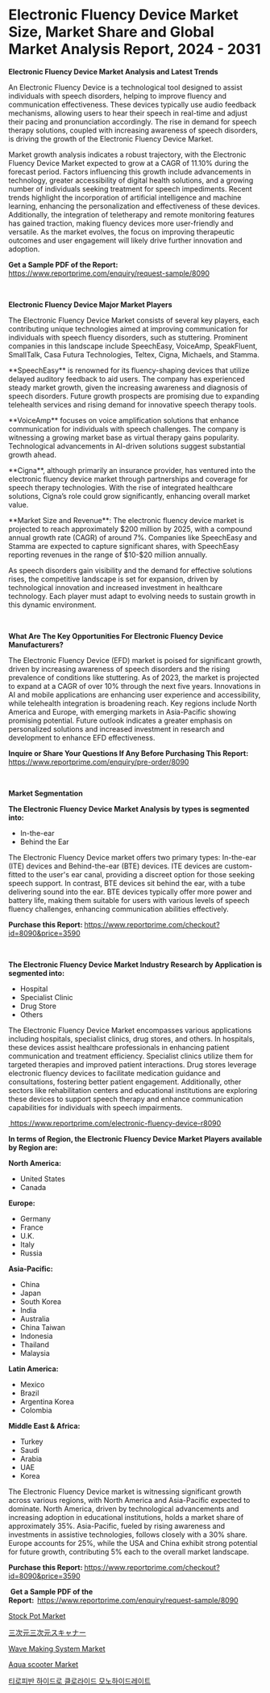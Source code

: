 <p><h1>Electronic Fluency Device Market Size, Market Share and Global Market Analysis Report, 2024 - 2031</h1></p><p><strong>Electronic Fluency Device Market Analysis and Latest Trends</strong></p>
<p><p>An Electronic Fluency Device is a technological tool designed to assist individuals with speech disorders, helping to improve fluency and communication effectiveness. These devices typically use audio feedback mechanisms, allowing users to hear their speech in real-time and adjust their pacing and pronunciation accordingly. The rise in demand for speech therapy solutions, coupled with increasing awareness of speech disorders, is driving the growth of the Electronic Fluency Device Market.</p><p>Market growth analysis indicates a robust trajectory, with the Electronic Fluency Device Market expected to grow at a CAGR of 11.10% during the forecast period. Factors influencing this growth include advancements in technology, greater accessibility of digital health solutions, and a growing number of individuals seeking treatment for speech impediments. Recent trends highlight the incorporation of artificial intelligence and machine learning, enhancing the personalization and effectiveness of these devices. Additionally, the integration of teletherapy and remote monitoring features has gained traction, making fluency devices more user-friendly and versatile. As the market evolves, the focus on improving therapeutic outcomes and user engagement will likely drive further innovation and adoption.</p></p>
<p><strong>Get a Sample PDF of the Report:&nbsp;</strong> <a href="https://www.reportprime.com/enquiry/request-sample/8090">https://www.reportprime.com/enquiry/request-sample/8090</a></p>
<p>&nbsp;</p>
<p><strong>Electronic Fluency Device Major Market Players</strong></p>
<p><p>The Electronic Fluency Device Market consists of several key players, each contributing unique technologies aimed at improving communication for individuals with speech fluency disorders, such as stuttering. Prominent companies in this landscape include SpeechEasy, VoiceAmp, SpeakFluent, SmallTalk, Casa Futura Technologies, Teltex, Cigna, Michaels, and Stamma.</p><p>**SpeechEasy** is renowned for its fluency-shaping devices that utilize delayed auditory feedback to aid users. The company has experienced steady market growth, given the increasing awareness and diagnosis of speech disorders. Future growth prospects are promising due to expanding telehealth services and rising demand for innovative speech therapy tools.</p><p>**VoiceAmp** focuses on voice amplification solutions that enhance communication for individuals with speech challenges. The company is witnessing a growing market base as virtual therapy gains popularity. Technological advancements in AI-driven solutions suggest substantial growth ahead.</p><p>**Cigna**, although primarily an insurance provider, has ventured into the electronic fluency device market through partnerships and coverage for speech therapy technologies. With the rise of integrated healthcare solutions, Cigna’s role could grow significantly, enhancing overall market value.</p><p>**Market Size and Revenue**: The electronic fluency device market is projected to reach approximately $200 million by 2025, with a compound annual growth rate (CAGR) of around 7%. Companies like SpeechEasy and Stamma are expected to capture significant shares, with SpeechEasy reporting revenues in the range of $10-$20 million annually.</p><p>As speech disorders gain visibility and the demand for effective solutions rises, the competitive landscape is set for expansion, driven by technological innovation and increased investment in healthcare technology. Each player must adapt to evolving needs to sustain growth in this dynamic environment.</p></p>
<p>&nbsp;</p>
<p><strong>What Are The Key Opportunities For Electronic Fluency Device Manufacturers?</strong></p>
<p><p>The Electronic Fluency Device (EFD) market is poised for significant growth, driven by increasing awareness of speech disorders and the rising prevalence of conditions like stuttering. As of 2023, the market is projected to expand at a CAGR of over 10% through the next five years. Innovations in AI and mobile applications are enhancing user experience and accessibility, while telehealth integration is broadening reach. Key regions include North America and Europe, with emerging markets in Asia-Pacific showing promising potential. Future outlook indicates a greater emphasis on personalized solutions and increased investment in research and development to enhance EFD effectiveness.</p></p>
<p><strong>Inquire or Share Your Questions If Any Before Purchasing This Report:</strong> <a href="https://www.reportprime.com/enquiry/pre-order/8090">https://www.reportprime.com/enquiry/pre-order/8090</a></p>
<p>&nbsp;</p>
<p><strong>Market Segmentation</strong></p>
<p><strong>The Electronic Fluency Device Market Analysis by types is segmented into:</strong></p>
<p><ul><li>In-the-ear</li><li>Behind the Ear</li></ul></p>
<p><p>The Electronic Fluency Device market offers two primary types: In-the-ear (ITE) devices and Behind-the-ear (BTE) devices. ITE devices are custom-fitted to the user's ear canal, providing a discreet option for those seeking speech support. In contrast, BTE devices sit behind the ear, with a tube delivering sound into the ear. BTE devices typically offer more power and battery life, making them suitable for users with various levels of speech fluency challenges, enhancing communication abilities effectively.</p></p>
<p><strong>Purchase this Report:&nbsp;</strong><a href="https://www.reportprime.com/checkout?id=8090&price=3590">https://www.reportprime.com/checkout?id=8090&price=3590</a></p>
<p>&nbsp;</p>
<p><strong>The Electronic Fluency Device Market Industry Research by Application is segmented into:</strong></p>
<p><ul><li>Hospital</li><li>Specialist Clinic</li><li>Drug Store</li><li>Others</li></ul></p>
<p><p>The Electronic Fluency Device Market encompasses various applications including hospitals, specialist clinics, drug stores, and others. In hospitals, these devices assist healthcare professionals in enhancing patient communication and treatment efficiency. Specialist clinics utilize them for targeted therapies and improved patient interactions. Drug stores leverage electronic fluency devices to facilitate medication guidance and consultations, fostering better patient engagement. Additionally, other sectors like rehabilitation centers and educational institutions are exploring these devices to support speech therapy and enhance communication capabilities for individuals with speech impairments.</p></p>
<p><a href="https://www.reportprime.com/electronic-fluency-device-r8090">&nbsp;https://www.reportprime.com/electronic-fluency-device-r8090</a></p>
<p><strong>In terms of Region, the Electronic Fluency Device Market Players available by Region are:</strong></p>
<p>
    <p> <strong> North America: </strong>
        <ul>
            <li>United States</li>
            <li>Canada</li>
        </ul>
        </p> 
    <p> <strong> Europe: </strong>
        <ul>
            <li>Germany</li>
            <li>France</li>
            <li>U.K.</li>
            <li>Italy</li>
            <li>Russia</li>
        </ul>
        </p> 
    <p> <strong> Asia-Pacific: </strong>
        <ul>
            <li>China</li>
            <li>Japan</li>
            <li>South Korea</li>
            <li>India</li>
            <li>Australia</li>
            <li>China Taiwan</li>
            <li>Indonesia</li>
            <li>Thailand</li>
            <li>Malaysia</li>
        </ul>
        </p> 
    <p> <strong> Latin America: </strong>
        <ul>
            <li>Mexico</li>
            <li>Brazil</li>
            <li>Argentina Korea</li>
            <li>Colombia</li>
        </ul>
        </p> 
    <p> <strong> Middle East & Africa: </strong>
        <ul>
            <li>Turkey</li>
            <li>Saudi</li>
            <li>Arabia</li>
            <li>UAE</li>
            <li>Korea</li>
        </ul>
    </p>
    </p>
<p><p>The Electronic Fluency Device market is witnessing significant growth across various regions, with North America and Asia-Pacific expected to dominate. North America, driven by technological advancements and increasing adoption in educational institutions, holds a market share of approximately 35%. Asia-Pacific, fueled by rising awareness and investments in assistive technologies, follows closely with a 30% share. Europe accounts for 25%, while the USA and China exhibit strong potential for future growth, contributing 5% each to the overall market landscape.</p></p>
<p><strong>Purchase this Report: </strong><a href="https://www.reportprime.com/checkout?id=8090&price=3590">https://www.reportprime.com/checkout?id=8090&price=3590</a></p>
<p>&nbsp;<strong>Get a Sample PDF of the Report:&nbsp;&nbsp;</strong><a href="https://www.reportprime.com/enquiry/request-sample/8090">https://www.reportprime.com/enquiry/request-sample/8090</a></p>
<p><strong></strong></p>
<p><p><a href="https://www.linkedin.com/pulse/stock-pot-market-industry-landscape-growth-trajectories-jlhoe?trackingId=Qp00vmBQRiGfrgjBy9rhVQ%3D%3D">Stock Pot Market</a></p><p><a href="https://medium.com/@camron674/cmm-3d-scanner-market-%E3%81%AF-%E3%82%B3%E3%82%B9%E3%83%88%E7%AE%A1%E7%90%86%E3%81%A8%E5%8A%B9%E7%8E%87%E5%90%91%E4%B8%8A%E3%82%92%E5%84%AA%E5%85%88%E3%81%97%E3%81%BE%E3%81%99-%E3%81%95%E3%82%89%E3%81%AB-%E5%A0%B1%E5%91%8A%E6%9B%B8%E3%81%AF%E5%B8%82%E5%A0%B4%E3%81%AE%E9%9C%80%E8%A6%81%E9%9D%A2%E3%81%A8%E4%BE%9B%E7%B5%A6%E9%9D%A2%E3%81%AE%E4%B8%A1%E6%96%B9%E3%82%92%E3%82%AB%E3%83%90%E3%83%BC%E3%81%97%E3%81%A6%E3%81%84%E3%81%BE%E3%81%99-cmm-3d-scanner-%E5%B8%82%E5%A0%B4%E3%81%AF-2024-568cc153253a">三次元三次元スキャナー</a></p><p><a href="https://medium.com/@loganunn65756/emerging-opportunities-and-challenges-in-the-global-wave-making-system-market-2024-2031-d4131753b496">Wave Making System Market</a></p><p><a href="https://issuu.com/reportprime-2/docs/aqua-scooter-market-size-2030.pptx_891235802be85c">Aqua scooter Market</a></p><p><a href="https://medium.com/@lorenzogirl/%ED%8B%B0%EB%A1%9C%ED%94%BC%EB%B0%98-%ED%95%98%EC%9D%B4%EB%93%9C%EB%A1%9C%ED%81%B4%EB%A1%9C%EB%9D%BC%EC%9D%B4%EB%93%9C-%EC%9D%BC%EC%88%98%ED%99%94%EB%AC%BC-%EC%8B%9C%EC%9E%A5-%EC%A0%90%EC%9C%A0%EC%9C%A8-%EB%B0%8F-%EC%83%88%EB%A1%9C%EC%9A%B4-%ED%8A%B8%EB%A0%8C%EB%93%9C-%EB%B6%84%EC%84%9D-%EC%9C%A0%ED%98%95-%EC%9D%91%EC%9A%A9-%EC%B5%9C%EC%A2%85-%EC%9A%A9%EB%8F%84%EB%B3%84-%EB%B0%8F-2024%EB%85%84%EB%B6%80%ED%84%B0-2031%EB%85%84%EA%B9%8C%EC%A7%80%EC%9D%98-%EC%A0%84%EB%A7%9D-c74ac617b531">티로피반 하이드로 클로라이드 모노하이드레이트</a></p></p>